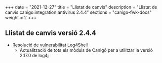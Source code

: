 +++
date        = "2021-12-27"
title       = "Llistat de canvis"
description = "Llistat de canvis canigo.integration.antivirus 2.4.4"
sections    = "canigo-fwk-docs"
weight		= 2
+++

## Llistat de canvis versió 2.4.4

- [Resolució de vulnerabilitat Log4Shell](/noticies/2021-12-27-CAN-actualitzacio-canigo-3_4_9_3_6_3/)
   - Actualització de tots els mòduls de Canigó per a utilitzar la versió 2.17.0 de log4j
